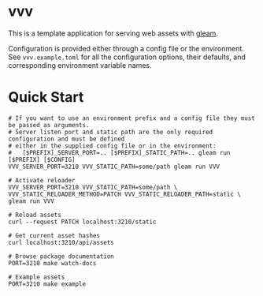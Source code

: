 # vvv

This is a template application for serving web assets with [gleam](https://gleam.run).

Configuration is provided either through a config file or the environment. See `vvv.example.toml` for
all the configuration options, their defaults, and corresponding environment variable names.

# Quick Start

    # If you want to use an environment prefix and a config file they must be passed as arguments.
    # Server listen port and static path are the only required configuration and must be defined 
    # either in the supplied config file or in the environment:
    #   [$PREFIX]_SERVER_PORT=.. [$PREFIX]_STATIC_PATH=.. gleam run [$PREFIX] [$CONFIG]
    VVV_SERVER_PORT=3210 VVV_STATIC_PATH=some/path gleam run VVV

    # Activate reloader
    VVV_SERVER_PORT=3210 VVV_STATIC_PATH=some/path \
    VVV_STATIC_RELOADER_METHOD=PATCH VVV_STATIC_RELOADER_PATH=static \
    gleam run VVV

    # Reload assets
    curl --request PATCH localhost:3210/static

    # Get current asset hashes
    curl localhost:3210/api/assets

    # Browse package documentation
    PORT=3210 make watch-docs

    # Example assets
    PORT=3210 make example
